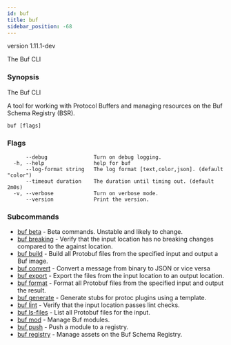 ```yaml
---
id: buf
title: buf
sidebar_position: -68
---
```

version 1.11.1-dev

The Buf CLI

### Synopsis

The Buf CLI

A tool for working with Protocol Buffers and managing resources on the Buf Schema Registry (BSR).

```
buf [flags]
```

### Flags

```
      --debug               Turn on debug logging.
  -h, --help                help for buf
      --log-format string   The log format [text,color,json]. (default "color")
      --timeout duration    The duration until timing out. (default 2m0s)
  -v, --verbose             Turn on verbose mode.
      --version             Print the version.
```

### Subcommands

* [buf beta](buf-beta.md)	 - Beta commands. Unstable and likely to change.
* [buf breaking](buf-breaking.md)	 - Verify that the input location has no breaking changes compared to the against location.
* [buf build](buf-build.md)	 - Build all Protobuf files from the specified input and output a Buf image.
* [buf convert](buf-convert.md)	 - Convert a message from binary to JSON or vice versa
* [buf export](buf-export.md)	 - Export the files from the input location to an output location.
* [buf format](buf-format.md)	 - Format all Protobuf files from the specified input and output the result.
* [buf generate](buf-generate.md)	 - Generate stubs for protoc plugins using a template.
* [buf lint](buf-lint.md)	 - Verify that the input location passes lint checks.
* [buf ls-files](buf-ls-files.md)	 - List all Protobuf files for the input.
* [buf mod](buf-mod.md)	 - Manage Buf modules.
* [buf push](buf-push.md)	 - Push a module to a registry.
* [buf registry](buf-registry.md)	 - Manage assets on the Buf Schema Registry.

